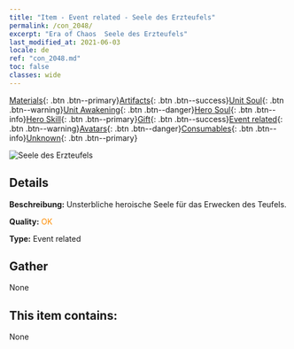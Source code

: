```yaml
---
title: "Item - Event related - Seele des Erzteufels"
permalink: /con_2048/
excerpt: "Era of Chaos  Seele des Erzteufels"
last_modified_at: 2021-06-03
locale: de
ref: "con_2048.md"
toc: false
classes: wide
---
```

 [Materials](/ItemsDE/){: .btn .btn--primary}[Artifacts](/ItemsDE/Artifacts/){: .btn .btn--success}[Unit Soul](/ItemsDE/UnitSoul/){: .btn .btn--warning}[Unit Awakening](/ItemsDE/UnitAwakening/){: .btn .btn--danger}[Hero Soul](/ItemsDE/HeroSoul/){: .btn .btn--info}[Hero Skill](/ItemsDE/HeroSkill/){: .btn .btn--primary}[Gift](/ItemsDE/Gift/){: .btn .btn--success}[Event related](/ItemsDE/Events/){: .btn .btn--warning}[Avatars](/ItemsDE/Avatars/){: .btn .btn--danger}[Consumables](/ItemsDE/Consumables/){: .btn .btn--info}[Unknown](/ItemsDE/Unknown/){: .btn .btn--primary}

 ![Seele des Erzteufels](/images/t/juexing_507.png)

## Details
 **Beschreibung:** Unsterbliche heroische Seele für das Erwecken des Teufels.

 **Quality:** <span style="color: #FF8C00">OK</span>

 **Type:** Event related

## Gather

  None

## This item contains:

  None

